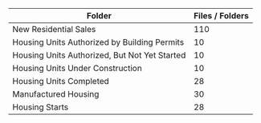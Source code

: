 | Folder                                        |   Files / Folders |
|-----------------------------------------------|-------------------|
| New Residential Sales                         |               110 |
| Housing Units Authorized by Building Permits  |                10 |
| Housing Units Authorized, But Not Yet Started |                10 |
| Housing Units Under Construction              |                10 |
| Housing Units Completed                       |                28 |
| Manufactured Housing                          |                30 |
| Housing Starts                                |                28 |